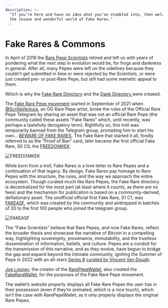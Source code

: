 ```yaml
---
description: >-
  "If you’re here and have no idea what you’ve stumbled into, then welcome to
  the insane and wonderful world of Fake Rares."
---
```


# Fake Rares & Commons

In April of 2018 the [Rare Pepe Scientists](../the-rare-pepe-blockchain-project/rare-pepe-scientists.md) retired and left us with years of pondering what the next step in evolution would be, for frogs and dankness in general. After all, many Pepes were left on the sidelines because they couldn’t get submitted in time or were rejected by the Scientists, or were just created pre- or post-Rare Pepe, but still had some memetic appeal to them.

Which is why the [Fake Rare Directory](https://fakeraredirectory.wordpress.com/) and the [Dank Directory ](https://www.dankdirectory.io/)were created.

The [Fake Rare Pepe movement](https://fakeraredirectory.com/about/) started in September of 2021 when [@ScrillaVentura](https://twitter.com/ScrillaVentura), an OG Rare Pepe artist, broke the rules of the Official Rare Pepe Telegram by sharing an asset that was not an official Rare Pepe (the community called these assets “Fake Rares” which, until recently, was perhaps a tastefully derogatory term). Rightfully so, this troll was temporarily banned from the Telegram group, prompting him to start his own... [BEWARE OF FAKE RARES](https://t.me/OFFICIALFAKERARES). The Fake Rare that started it all, fondly referred to as the “Proof of Ban” card, later became the first official Fake Rare, S0 C0, the [FREEDOMKEK](https://pepe.wtf/asset/FREEDOMKEK).&#x20;

![FREEDOMKEK](../../.gitbook/assets/FREEDOMKEK.jpeg)

While born from a troll, Fake Rares is a love letter to Rare Pepes and a continuation of that legacy. By design, Fake Rares pay homage to Rare Pepes with the structure, the rules, and the way we approach the entire ecosystem. Though curated much like Rare Pepes, the Fake Rare directory is decentralized for the most part (at least where it counts, as there are no fees) and the mechanism for publication is based on a community-derived, deflationary asset. The unofficial official first Fake Rare, S1 C1, was [FAKEASF](https://pepe.wtf/asset/FAKEASF), which was created by the community and airdropped in batches of 20 to the first 100 people who joined the telegram group.&#x20;

![FAKEASF](../../.gitbook/assets/FAKEASF.gif)

The “Fake Scientists” believe that Rare Pepes, and now Fake Rares, reflect the broader thesis and showcase the narrative of Bitcoin in a compelling way, highlighting sovereignty, provenance, immutability, and the trustless dissemination of information, beliefs, and culture.  Pepes are a conduit for the transmission of this narrative, and as they evolve, have begun to bridge the gap and expand beyond the intimate community, igniting the Summer of Pepe in 2022 with an all-stars [Series 8](https://fakeraredirectory.com/series-8/) [curated by Vincent Van Dough](https://twitter.com/Vince\_Van\_Dough/status/1541599342590537729).

[Joe Looney](https://twitter.com/wasthatawolf), the creator of the [RarePepeWallet](https://rarepepewallet.com/), also created the [FakeRareWallet](https://fakerarewallet.com/), for the purposes of the Fake Rare Pepe movement.

The wallet’s website properly displays all Fake Rare Pepes the user has in their possession (even if they’re animated, which is a nice touch), which isn’t the case with RarePepeWallet, as it only properly displays the original Rare Pepes.
